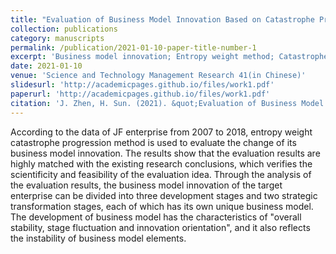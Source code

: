 ```yaml
---
title: "Evaluation of Business Model Innovation Based on Catastrophe Progression and Entropy Method:Taking JF Enterprise as the Example"
collection: publications
category: manuscripts
permalink: /publication/2021-01-10-paper-title-number-1
excerpt: 'Business model innovation; Entropy weight method; Catastrophe progression method; Innovation evaluation'
date: 2021-01-10
venue: 'Science and Technology Management Research 41(in Chinese)'
slidesurl: 'http://academicpages.github.io/files/work1.pdf'
paperurl: 'http://academicpages.github.io/files/work1.pdf'
citation: 'J. Zhen, H. Sun. (2021). &quot;Evaluation of Business Model Innovation Based on Catastrophe Progression and Entropy Method:Taking JF Enterprise as the Example.&quot; <i>Science and Technology Management Research (in Chinese)</i>. 41(1).'
---
```


According to the data of JF enterprise from 2007 to 2018, entropy weight catastrophe progression method is used to evaluate the change of its business model innovation. The results show that the evaluation results are highly matched with the existing research conclusions, which verifies the scientificity and feasibility of the evaluation idea. Through the analysis of the evaluation results, the business model innovation of the target enterprise can be divided into three development stages and two strategic transformation stages, each of which has its own unique business model. The development of business model has the characteristics of "overall stability, stage fluctuation and innovation orientation", and it also reflects the instability of business model elements.
